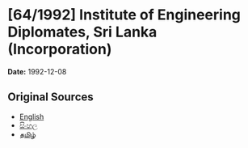 # [64/1992] Institute of Engineering Diplomates, Sri Lanka (Incorporation)

**Date:** 1992-12-08

## Original Sources

- [English](https://documents.gov.lk/view/acts/1992/12/64-1992_E.pdf)
- [සිංහල](https://documents.gov.lk/view/acts/1992/12/64-1992_S.pdf)
- [தமிழ்](https://documents.gov.lk/view/acts/1992/12/64-1992_T.pdf)

